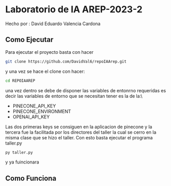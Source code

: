 # Laboratorio de IA AREP-2023-2


Hecho por : David Eduardo Valencia Cardona

## Como Ejecutar
Para ejecutar el proyecto basta con hacer 

```bash
git clone https://github.com/DavidVal6/repoIAArep.git
```
y una vez se hace el clone con hacer:
```bash
cd REPOIAAREP
```
una vez dentro se debe de disponer las variables de entonrno requeridas es decir las variables de entorno que se necesitan tener es la de la:\

- PINECONE_API_KEY
- PINECONE_ENVIRONMENT
- OPENAI_API_KEY

Las dos primeras keys se consiguen en la aplicacion de pinecone y la tercera fue la facilitada por los directores del taller la cual se cerro en la misma clase que se hizo el taller.
Con esto basta ejecutar el programa taller.py

```bash
py taller.py
```
y ya fuincionara

## Como Funciona


